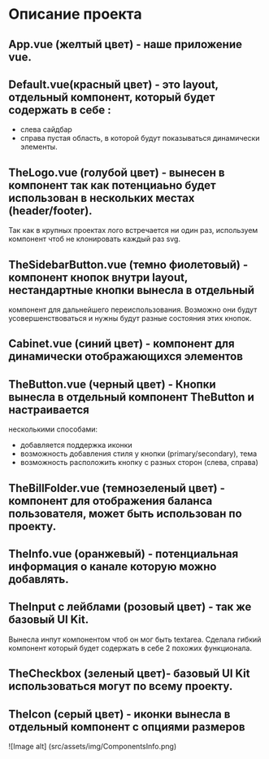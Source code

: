 # Описание проекта

## App.vue (желтый цвет) - наше приложение vue.

## Default.vue(красный цвет) - это layout, отдельный компонент, который будет содержать в себе :
- слева сайдбар
- справа пустая область, в которой будут показываться динамически элементы.

## TheLogo.vue (голубой цвет) - вынесен в компонент так как потенциаьно будет использован в нескольких местах (header/footer).
Так как в крупных проектах лого встречается ни один раз, используем компонент чтоб не клонировать каждый раз svg.

##  TheSidebarButton.vue (темно фиолетовый) - компонент кнопок внутри layout, нестандартные кнопки вынесла в отдельный
компонент для дальнейшего переиспользования.
Возможно они будут усовершенствоваться и нужны будут разные состояния этих кнопок.

## Cabinet.vue (синий цвет) - компонент для динамически отображающихся элементов

## TheButton.vue (черный цвет) - Кнопки вынесла в отдельный компонент TheButton и настраивается
несколькими способами:
- добавляется поддержка иконки
- возможность добавления стиля у кнопки (primary/secondary), тема
- возможность расположить кнопку с разных сторон (слева, справа)

## TheBillFolder.vue (темнозеленый цвет) - компонент для отображения баланса пользователя, может быть использован по проекту.

## TheInfo.vue (оранжевый) - потенциальная информация о канале которую можно добавлять.

## TheInput с лейблами (розовый цвет) - так же базовый UI Kit.
Вынесла инпут компонентом чтоб он мог быть textarea.
Сделала гибкий компонент который будет содержать в себе 2 похожих функционала.

## TheCheckbox (зеленый цвет)- базовый UI Kit использоваться могут по всему проекту.

## TheIcon (серый цвет) - иконки вынесла в отдельный компонент с опциями размеров

![Image alt] (src/assets/img/ComponentsInfo.png)
